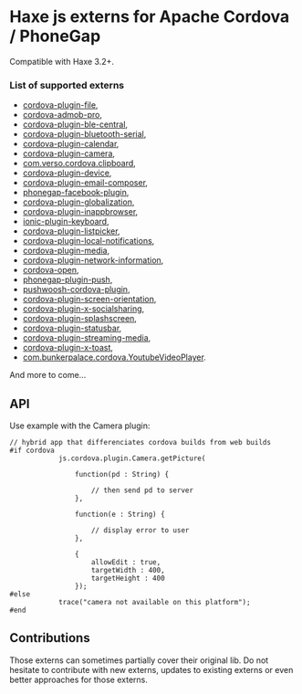 # Haxe js externs for Apache Cordova / PhoneGap

Compatible with Haxe 3.2+.

### List of supported externs

* [cordova-plugin-file](https://github.com/apache/cordova-plugin-file),
* [cordova-admob-pro](https://github.com/floatinghotpot/cordova-admob-pro),
* [cordova-plugin-ble-central](https://github.com/don/cordova-plugin-ble-central),
* [cordova-plugin-bluetooth-serial](https://github.com/don/BluetoothSerial),
* [cordova-plugin-calendar](https://github.com/EddyVerbruggen/Calendar-PhoneGap-Plugin),
* [cordova-plugin-camera](https://github.com/apache/cordova-plugin-camera),
* [com.verso.cordova.clipboard](https://github.com/VersoSolutions/CordovaClipboard),
* [cordova-plugin-device](https://github.com/apache/cordova-plugin-device),
* [cordova-plugin-email-composer](https://github.com/katzer/cordova-plugin-email-composer.git),
* [phonegap-facebook-plugin](https://github.com/Wizcorp/phonegap-facebook-plugin),
* [cordova-plugin-globalization](https://github.com/apache/cordova-plugin-globalization),
* [cordova-plugin-inappbrowser](https://github.com/apache/cordova-plugin-inappbrowser),
* [ionic-plugin-keyboard](https://github.com/driftyco/ionic-plugin-keyboard),
* [cordova-plugin-listpicker](https://github.com/roberthovhannisyan/PhoneGap-Plugin-ListPicker),
* [cordova-plugin-local-notifications](https://github.com/katzer/cordova-plugin-local-notifications),
* [cordova-plugin-media](https://github.com/apache/cordova-plugin-media),
* [cordova-plugin-network-information](https://github.com/apache/cordova-plugin-network-information),
* [cordova-open](https://github.com/disusered/cordova-open),
* [phonegap-plugin-push](https://github.com/phonegap/phonegap-plugin-push),
* [pushwoosh-cordova-plugin](https://github.com/Pushwoosh/pushwoosh-phonegap-plugin),
* [cordova-plugin-screen-orientation](https://github.com/gbenvenuti/cordova-plugin-screen-orientation),
* [cordova-plugin-x-socialsharing](https://github.com/EddyVerbruggen/SocialSharing-PhoneGap-Plugin),
* [cordova-plugin-splashscreen](https://github.com/apache/cordova-plugin-splashscreen),
* [cordova-plugin-statusbar](https://github.com/apache/cordova-plugin-statusbar),
* [cordova-plugin-streaming-media](https://github.com/nchutchind/cordova-plugin-streaming-media),
* [cordova-plugin-x-toast](https://github.com/EddyVerbruggen/Toast-PhoneGap-Plugin),
* [com.bunkerpalace.cordova.YoutubeVideoPlayer](https://github.com/Glitchbone/CordovaYoutubeVideoPlayer).

And more to come...

## API

Use example with the Camera plugin:
```
// hybrid app that differenciates cordova builds from web builds
#if cordova
			js.cordova.plugin.Camera.getPicture(

				function(pd : String) {

					// then send pd to server
				},

				function(e : String) {

					// display error to user
				},

				{
					allowEdit : true,
					targetWidth : 400,
					targetHeight : 400
				});
#else
			trace("camera not available on this platform");
#end
```

## Contributions

Those externs can sometimes partially cover their original lib. Do not hesitate to contribute with new externs, updates to existing externs or even better approaches for those externs.
